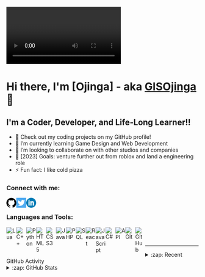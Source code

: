 ![Your GIF Description](./img/Banner.mp4)


# Hi there, I'm [Ojinga] - aka [GISOjinga][GitHub] 👋

## I'm a Coder, Developer, and Life-Long Learner!!

- 🔭 Check out my coding projects on my GitHub profile!
- 🌱 I’m currently learning Game Design and Web Development
- 👯 I’m looking to collaborate on with other studios and companies
- 🥅 [2023] Goals: venture further out from roblox and land a engineering role
- ⚡ Fun fact: I like cold pizza

### Connect with me:

[<img align="left" alt="Lua" width="26px" src="./img/GitHub.png" />](https://github.com/GISOjinga)
[<img align="left" alt="Lua" width="26px" src="./img/Twitter.png" />](https://twitter.com/GIS_Ojinga)
[<img align="left" alt="Lua" width="26px" src="./img/Linkedin.png" />](https://www.linkedin.com/in/ojinga-anokwu/)

<br />

### Languages and Tools:

<!-- Lua -->
[<img align="left" alt="Lua" width="26px" src="https://cdn.jsdelivr.net/gh/devicons/devicon/icons/lua/lua-original-wordmark.svg" />](#)

<!-- C++ -->
[<img align="left" alt="C++" width="26px" src="https://cdn.jsdelivr.net/gh/devicons/devicon/icons/cplusplus/cplusplus-original.svg" />](#)

<!-- Python -->
[<img align="left" alt="Python" width="26px" src="https://cdn.jsdelivr.net/gh/devicons/devicon/icons/python/python-original-wordmark.svg" />](#)

<!-- HTML -->
[<img align="left" alt="HTML5" width="26px" src="https://cdn.jsdelivr.net/gh/devicons/devicon/icons/html5/html5-original-wordmark.svg" />](#)

<!-- CSS -->
[<img align="left" alt="CSS3" width="26px" src="https://cdn.jsdelivr.net/gh/devicons/devicon/icons/css3/css3-original-wordmark.svg" />](#)

<!-- Java -->
[<img align="left" alt="Java" width="26px" src="https://cdn.jsdelivr.net/gh/devicons/devicon/icons/java/java-original-wordmark.svg" />](#)

<!-- PHP -->
[<img align="left" alt="PHP" width="26px" src="https://cdn.jsdelivr.net/gh/devicons/devicon/icons/php/php-original.svg" />](#)

<!-- SQL -->
[<img align="left" alt="SQL" width="26px" src="https://cdn.jsdelivr.net/gh/devicons/devicon/icons/mysql/mysql-original-wordmark.svg" />](#)

<!-- React -->
[<img align="left" alt="React" width="26px" src="https://cdn.jsdelivr.net/gh/devicons/devicon/icons/react/react-original-wordmark.svg" />](#)

<!-- JavaScript -->
[<img align="left" alt="JavaScript" width="26px" src="https://cdn.jsdelivr.net/gh/devicons/devicon/icons/javascript/javascript-original.svg" />](#)

<!-- C# -->
[<img align="left" alt="C#" width="26px" src="https://cdn.jsdelivr.net/gh/devicons/devicon/icons/csharp/csharp-original.svg" />](#)

<!-- APIs -->
[<img align="left" alt="API" width="26px" src="https://img.icons8.com/color/48/000000/api.png" />](#)

<!-- Git -->
[<img align="left" alt="Git" width="26px" src="https://cdn.jsdelivr.net/gh/devicons/devicon/icons/git/git-original-wordmark.svg" />](#)

<!-- GitHub -->
[<img align="left" alt="GitHub" width="26px" src="https://cdn.jsdelivr.net/gh/devicons/devicon/icons/github/github-original-wordmark.svg" />](#)



<br />
<br />

---
<details>
  <summary>:zap: Recent GitHub Activity</summary>
  
  <!--START_SECTION:activity-->
  1. 🗣 Commented on [#34](https://github.com/GISOjinga/repo/issues/34) in [Your Starwars Repo](https://github.com/GISOjinga/ojinga-exercise-starwars-data-modeling)
  2. 💪 Opened PR [#233](https://github.com/GISOjinga/repo/pull/233) in [Your Travel Website Repo](https://github.com/username/travel-website)
  3. 🐛 Fixed a bug in issue [#111](https://github.com/GISOjinga/repo/issues/111) in [Your Zombie Shooter Repo](https://github.com/GISOjinga/ZombieLobby)
  <!--END_SECTION:activity-->

</details>

<details>
  <summary>:zap: GitHub Stats</summary>

  ![Ojinga's GitHub stats](https://github-readme-stats.vercel.app/api?username=GISOjinga&show_icons=true&theme=radical)

</details>


[GitHub]: https://github.com/GISOjinga
